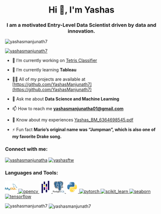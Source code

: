 <h1 align="center">Hi 👋, I'm Yashas</h1>
<h3 align="center">I am a motivated Entry-Level Data Scientist driven by data and innovation.</h3>

<p align="left"> <img src="https://komarev.com/ghpvc/?username=yashasmanjunath7&label=Profile%20views&color=0e75b6&style=flat" alt="yashasmanjunath7" /> </p>

<p align="left"> <a href="https://github.com/ryo-ma/github-profile-trophy"><img src="https://github-profile-trophy.vercel.app/?username=yashasmanjunath7" alt="yashasmanjunath7" /></a> </p>

- 🔭 I’m currently working on [Tetris Classifier](https://github.com/YashasManjunath7/tetris_classifier)

- 🌱 I’m currently learning **Tableau**

- 👨‍💻 All of my projects are available at [https://github.com/YashasManjunath7](https://github.com/YashasManjunath7)

- 💬 Ask me about **Data Science and Machine Learning**

- 📫 How to reach me **yashasmanjunatha01@gmail.com**

- 📄 Know about my experiences [Yashas_BM_6364698545.pdf](Yashas_BM_6364698545.pdf)

- ⚡ Fun fact **Mario’s original name was “Jumpman”, which is also one of my favorite Drake song.**

<h3 align="left">Connect with me:</h3>
<p align="left">
<a href="https://linkedin.com/in/yashasmanjunatha" target="blank"><img align="center" src="https://raw.githubusercontent.com/rahuldkjain/github-profile-readme-generator/master/src/images/icons/Social/linked-in-alt.svg" alt="yashasmanjunatha" height="30" width="40" /></a>
<a href="https://instagram.com/yashasftw" target="blank"><img align="center" src="https://raw.githubusercontent.com/rahuldkjain/github-profile-readme-generator/master/src/images/icons/Social/instagram.svg" alt="yashasftw" height="30" width="40" /></a>
</p>

<h3 align="left">Languages and Tools:</h3>
<p align="left"> <a href="https://www.mysql.com/" target="_blank" rel="noreferrer"> <img src="https://raw.githubusercontent.com/devicons/devicon/master/icons/mysql/mysql-original-wordmark.svg" alt="mysql" width="40" height="40"/> </a> <a href="https://opencv.org/" target="_blank" rel="noreferrer"> <img src="https://www.vectorlogo.zone/logos/opencv/opencv-icon.svg" alt="opencv" width="40" height="40"/> </a> <a href="https://pandas.pydata.org/" target="_blank" rel="noreferrer"> <img src="https://raw.githubusercontent.com/devicons/devicon/2ae2a900d2f041da66e950e4d48052658d850630/icons/pandas/pandas-original.svg" alt="pandas" width="40" height="40"/> </a> <a href="https://www.postgresql.org" target="_blank" rel="noreferrer"> <img src="https://raw.githubusercontent.com/devicons/devicon/master/icons/postgresql/postgresql-original-wordmark.svg" alt="postgresql" width="40" height="40"/> </a> <a href="https://www.python.org" target="_blank" rel="noreferrer"> <img src="https://raw.githubusercontent.com/devicons/devicon/master/icons/python/python-original.svg" alt="python" width="40" height="40"/> </a> <a href="https://pytorch.org/" target="_blank" rel="noreferrer"> <img src="https://www.vectorlogo.zone/logos/pytorch/pytorch-icon.svg" alt="pytorch" width="40" height="40"/> </a> <a href="https://scikit-learn.org/" target="_blank" rel="noreferrer"> <img src="https://upload.wikimedia.org/wikipedia/commons/0/05/Scikit_learn_logo_small.svg" alt="scikit_learn" width="40" height="40"/> </a> <a href="https://seaborn.pydata.org/" target="_blank" rel="noreferrer"> <img src="https://seaborn.pydata.org/_images/logo-mark-lightbg.svg" alt="seaborn" width="40" height="40"/> </a> <a href="https://www.tensorflow.org" target="_blank" rel="noreferrer"> <img src="https://www.vectorlogo.zone/logos/tensorflow/tensorflow-icon.svg" alt="tensorflow" width="40" height="40"/> </a> </p>

<p><img align="left" src="https://github-readme-stats.vercel.app/api/top-langs?username=yashasmanjunath7&show_icons=true&locale=en&layout=compact" alt="yashasmanjunath7" /></p>

<p>&nbsp;<img align="center" src="https://github-readme-stats.vercel.app/api?username=yashasmanjunath7&show_icons=true&locale=en" alt="yashasmanjunath7" /></p>

